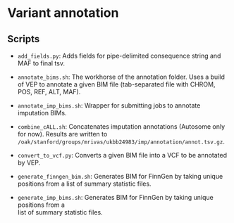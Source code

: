 # Variant annotation

## Scripts

- `add_fields.py`: Adds fields for pipe-delimited consequence string and MAF to final tsv.

- `annotate_bims.sh`: The workhorse of the annotation folder. Uses a build of
   VEP to annotate a given BIM file (tab-separated file with CHROM, POS, REF, ALT, MAF).

- `annotate_imp_bims.sh`: Wrapper for submitting jobs to annotate imputation BIMs.

- `combine_cALL.sh`: Concatenates imputation annotations (Autosome only for now).
   Results are written to `/oak/stanford/groups/mrivas/ukbb24983/imp/annotation/annot.tsv.gz`.

- `convert_to_vcf.py`: Converts a given BIM file into a VCF to be annotated by VEP.

- `generate_finngen_bim.sh`: Generates BIM for FinnGen by taking unique positions from a 
   list of summary statistic files.

- `generate_imp_bims.sh`: Generates BIM for FinnGen by taking unique positions from a  
   list of summary statistic files.
